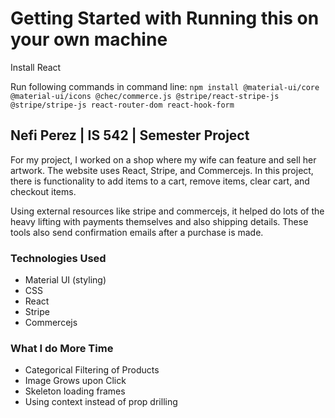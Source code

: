 # Getting Started with Running this on your own machine

Install React

Run following commands in command line:
`npm install @material-ui/core @material-ui/icons @chec/commerce.js @stripe/react-stripe-js @stripe/stripe-js react-router-dom react-hook-form`

## Nefi Perez | IS 542 | Semester Project 

For my project, I worked on a shop where my wife can feature and sell her artwork. The website uses React, Stripe, and Commercejs. In this project, there is functionality to add items to a cart, remove items, clear cart, and checkout items. 

Using external resources like stripe and commercejs, it helped do lots of the heavy lifting with payments themselves and also shipping details. These tools also send confirmation emails after a purchase is made. 

### Technologies Used
* Material UI (styling)
* CSS
* React
* Stripe
* Commercejs

### What I do More Time 
* Categorical Filtering of Products
* Image Grows upon Click
* Skeleton loading frames
* Using context instead of prop drilling
